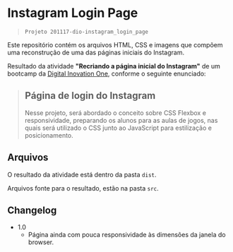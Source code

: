 # Instagram Login Page

>`Projeto 201117-dio-instagram_login_page`

Este repositório contém os arquivos HTML, CSS e imagens que compõem uma reconstrução de uma das páginas iniciais do Instagram.

Resultado da atividade **"Recriando a página inicial do Instagram"** de um bootcamp da [Digital Inovation One](https://web.digitalinnovation.one/), conforme o seguinte enunciado:

>## Página de login do Instagram
>
>Nesse projeto, será abordado o conceito sobre CSS Flexbox e responsividade, preparando os alunos para as aulas de jogos, nas quais será utilizado o CSS junto ao JavaScript para estilização e posicionamento.

## Arquivos

O resultado da atividade está dentro da pasta `dist`.

Arquivos fonte para o resultado, estão na pasta `src`.

## Changelog

- 1.0
  - Página ainda com pouca responsividade às dimensões da janela do browser.
